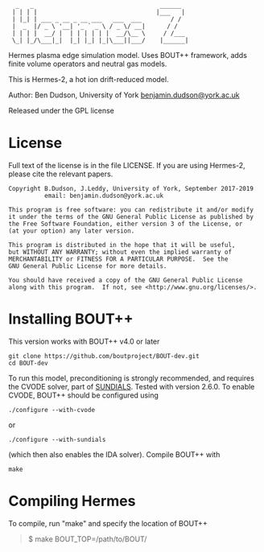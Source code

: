       _   _                                   ______
     | | | |                                 |___   |
     | |_| | ___ _ __ _ __ ___   ___  ___        / /
     |  _  |/ _ \ '__| '_ ` _ \ / _ \/ __|      / /
     | | | |  __/ |  | | | | | |  __/\__ \     / /___
     \_| |_/\___|_|  |_| |_| |_|\___||___/    |______| 


Hermes plasma edge simulation model. Uses BOUT++ framework, adds finite volume
operators and neutral gas models.

This is Hermes-2, a hot ion drift-reduced model.

Author: Ben Dudson, University of York <benjamin.dudson@york.ac.uk>

Released under the GPL license

License
=======

Full text of the license is in the file LICENSE. If you are using Hermes-2,
please cite the relevant papers.

    Copyright B.Dudson, J.Leddy, University of York, September 2017-2019
              email: benjamin.dudson@york.ac.uk

    This program is free software: you can redistribute it and/or modify
    it under the terms of the GNU General Public License as published by
    the Free Software Foundation, either version 3 of the License, or
    (at your option) any later version.

    This program is distributed in the hope that it will be useful,
    but WITHOUT ANY WARRANTY; without even the implied warranty of
    MERCHANTABILITY or FITNESS FOR A PARTICULAR PURPOSE.  See the
    GNU General Public License for more details.

    You should have received a copy of the GNU General Public License
    along with this program.  If not, see <http://www.gnu.org/licenses/>.

Installing BOUT++
=================

This version works with BOUT++ v4.0 or later

    git clone https://github.com/boutproject/BOUT-dev.git
    cd BOUT-dev

To run this model, preconditioning is strongly recommended, and requires the CVODE solver, part of [SUNDIALS](http://computation.llnl.gov/projects/sundials).
Tested with version 2.6.0. To enable CVODE, BOUT++ should be configured using

    ./configure --with-cvode

or

    ./configure --with-sundials

(which then also enables the IDA solver). Compile BOUT++ with

    make

Compiling Hermes
================

To compile, run "make" and specify the location of BOUT++
> $ make BOUT_TOP=/path/to/BOUT/

